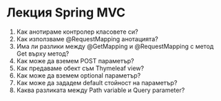 # Лекция Spring MVC

1. Как анотираме контролер класовете си?
2. Как използваме @RequestMapping анотацията?
3. Има ли разлики между @GetMapping и @RequestMapping с метод Get върху метод?
4. Как може да вземем POST параметър?
5. Как предаваме обект съм Thymeleaf view?
6. Как може да вземем optional параметър?
7. Как може да зададем default стойност на параметър?
8. Каква разликата между Path variable и Query parameter?